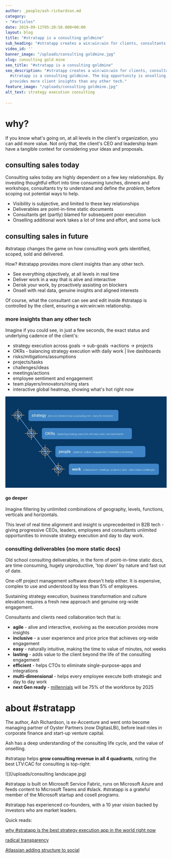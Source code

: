 ```yaml
---
author: _people/ash-richardson.md
category:
- "#articles"
date: 2019-09-11T05:20:58.000+00:00
layout: blog
title: "#stratapp is a consulting goldmine"
sub_heading: "#stratapp creates a win:win:win for clients, consultants and #stratapp"
video_id: ''
banner_image: "/uploads/consulting goldmine.jpg"
slug: consulting gold mine
seo_title: "#stratapp is a consulting goldmine"
seo_description: "#stratapp creates a win:win:win for clients, consultants and #stratapp.
  #stratapp is a consulting goldmine. The big opportunity is onselling, as #stratapp
  provides more client insights than any other tech."
feature_image: "/uploads/consulting goldmine.jpg"
alt_text: strategy execution consulting

---
```

# why?

If you know what's going on, at all levels in the client's organization, you can add more value.  Not only that, the client's CEO and leadership team have a tangible context for considering your ideas and proposals.

## consulting sales today

Consulting sales today are highly dependent on a few key relationships.  By investing thoughtful effort into time consuming lunches, dinners and workshops, consultants try to understand and define _the problem_, before scoping out potential ways to help.

* Visibility is subjective, and limited to these key relationships
* Deliverables are point-in-time static documents
* Consultants get (partly) blamed for subsequent poor execution
* Onselling additional work takes a lot of time and effort, and some luck

## consulting sales in future

\#stratapp changes the game on how consulting work gets identified, scoped, sold and delivered.

How?  #stratapp provides more client insights than any other tech.

* See everything objectively, at all levels in real time
* Deliver work in a way that is alive and interactive
* Derisk your work, by proactively assisting on blockers
* Onsell with real data, genuine insights and aligned interests

Of course, what the consultant can see and edit inside #stratapp is controlled by the client, ensuring a win:win:win relationship.

### more insights than any other tech

Imagine if you could see, in just a few seconds, the exact status and underlying cadence of the client's:

* strategy execution across goals -> sub-goals ->actions -> projects
* OKRs - balancing strategy execution with daily work | live dashboards
* risks/mitigations/assumptions
* projects/tasks
* challenges/ideas
* meetings/actions
* employee sentiment and engagement
* team players/innovators/rising stars
* interactive global heatmap, showing what's hot right now

![](/uploads/alignment-jpg.jpg)

#### go deeper

Imagine filtering by unlimited combinations of geography, levels, functions, verticals and horizontals.

This level of real time alignment and insight is unprecedented in B2B tech - giving progressive CEOs, leaders, employees and consultants unlimited opportunities to innovate strategy execution and day to day work.

### consulting deliverables (no more static docs)

Old school consulting deliverables, in the form of point-in-time static docs, are time consuming, hugely unproductive, 'top down' by nature and fast out of date.

One-off project management software doesn't help either.  It is expensive, complex to use and understood by less than 5% of employees.

Sustaining strategy execution, business transformation and culture elevation requires a fresh new approach and genuine org-wide engagement.

Consultants and clients need collaboration tech that is:

* **agile** - alive and interactive, evolving as the execution provides more insights
* **inclusive** - a user experience and price price that achieves org-wide engagement
* **easy** - naturally intuitive, making the time to value of minutes, not weeks
* **lasting** - adds value to the client beyond the life of the consulting engagement
* **efficient** - helps CTOs to eliminate single-purpose-apps and integrations
* **multi-dimensional** - helps every employee execute both strategic and day to day work
* **next Gen ready** - [millennials](https://stratapp.ai/blog/radical-transparency/ "millennials") will be 75% of the workforce by 2025

# about #stratapp

The author, Ash Richardson, is ex-Accenture and went onto become managing partner of Oyster Partners (now DigitasLBi), before lead roles in corporate finance and start-up venture capital.

Ash has a deep understanding of the consulting life cycle, and the value of onselling.

\#stratapp helps **grow consulting revenue in all 4 quadrants**, noting the best LTV:CAC for consulting is top-right:

![](/uploads/consulting landscape.jpg)

\#stratapp is built on Microsoft Service Fabric, runs on Microsoft Azure and feeds content to Microsoft Teams and #slack. #stratapp is a grateful member of the Microsoft startup and cosell programs.

\#stratapp has experienced co-founders, with a 10 year vision backed by investors who are market leaders.

Quick reads:

[why #stratapp is the best strategy execution app in the world right now](https://stratapp.ai/blog/best-strategy-execution-software-app/ "best strategy execution app")

[radical transparency](https://stratapp.ai/blog/radical-transparency/ "radical transparency")

[Atlassian adding structure to social](https://stratapp.ai/blog/atlassian-stride-social-with-structure/ "social with structure")